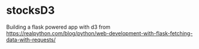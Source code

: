 # stocksD3
Building a flask powered app with d3 from https://realpython.com/blog/python/web-development-with-flask-fetching-data-with-requests/
